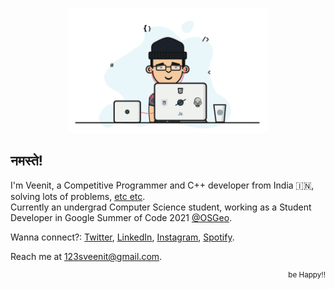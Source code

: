 <p align="center">
  <a href="https://veenits123.github.io/">
    <img src="programmer.gif" alt="Veenit" height="200"/>
  </a>
</p>

## नमस्ते!

I'm Veenit, a Competitive Programmer and C++ developer from India :india:, solving lots of problems, [etc etc](https://github.com/Veenits123).<br>
Currently an undergrad Computer Science student, working as a Student Developer in Google Summer of Code 2021 [@OSGeo](https://github.com/OSGeo).

Wanna connect?: [Twitter](https://twitter.com/vee_nits123), [LinkedIn](https://linkedin.com/in/veenits123), [Instagram](https://www.instagram.com/vee_nits123), [Spotify](https://open.spotify.com/user/ovs6jeqqwthcd1wjcmvmv0cnl).

Reach me at 123sveenit@gmail.com.
<br>
<p align="right">
  <sup>be Happy!!</sup>
</p>
